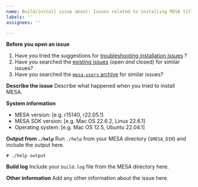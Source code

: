 ```yaml
---
name: Build/install issue about: Issues related to installing MESA title: ''
labels: ''
assignees: ''

---
```


**Before you open an issue**

1. Have you tried the suggestions
   for [troubleshooting installation issues](https://docs.mesastar.org/en/release-r22.05.1/installation.html#troubleshooting)
   ?
2. Have you searched the [existing issues](https://github.com/MESAHub/mesa/issues?q=is%3Aissue) (open *and* closed) for
   similar issues?
3. Have you searched the [`mesa-users` archive](https://lists.mesastar.org/pipermail/mesa-users/) for similar issues?

**Describe the issue**
Describe what happened when you tried to install MESA.

**System information**

- MESA version: [e.g. r15140, r22.05.1]
- MESA SDK version: [e.g. Mac OS 22.6.2, Linux 22.6.1]
- Operating system: [e.g. Mac OS 12.5, Ubuntu 22.04.1]

**Output from `./help`**
Run `./help` from your MESA directory (`$MESA_DIR`) and include the output here.

```
# ./help output
```

**Build log**
Include your `build.log` file from the MESA directory here.

**Other information**
Add any other information about the issue here.
